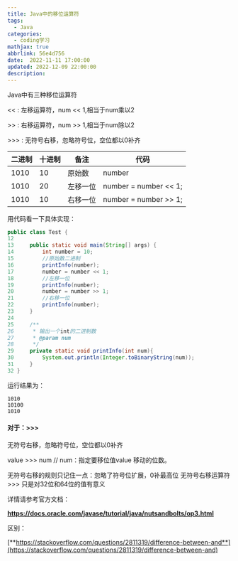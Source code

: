 ```yaml
---
title: Java中的移位运算符
tags:
  - Java
categories:
  - coding学习
mathjax: true
abbrlink: 56e4d756
date:  2022-11-11 17:00:00
updated: 2022-12-09 22:00:00
description:
---
```


Java中有三种移位运算符

<<    :   左移运算符，num << 1,相当于num乘以2

\>>    :   右移运算符，num >> 1,相当于num除以2

\>>>   :   无符号右移，忽略符号位，空位都以0补齐

| 二进制 | 十进制 | 备注     | 代码                  |
| ------ | ------ | -------- | --------------------- |
| 1010   | 10     | 原始数   | number                |
| 1010   | 20     | 左移一位 | number = number << 1; |
| 1010   | 10     | 右移一位 | number = number >> 1; |

用代码看一下具体实现：

```java
public class Test {
12 
13     public static void main(String[] args) {
14         int number = 10;
15         //原始数二进制
16         printInfo(number);
17         number = number << 1;
18         //左移一位
19         printInfo(number);
20         number = number >> 1;
21         //右移一位
22         printInfo(number);
23     }
24     
25     /**
26      * 输出一个int的二进制数
27      * @param num
28      */
29     private static void printInfo(int num){
30         System.out.println(Integer.toBinaryString(num));
31     }
32 }
```

运行结果为：

```
1010
10100
1010
```

#### 对于：>>>

无符号右移，忽略符号位，空位都以0补齐

value >>> num     // num：指定要移位值value 移动的位数。

无符号右移的规则只记住一点：忽略了符号位扩展，0补最高位 无符号右移运算符>>> 只是对32位和64位的值有意义

详情请参考官方文档：

**[https://docs.oracle.com/javase/tutorial/java/nutsandbolts/op3.html ](https://docs.oracle.com/javase/tutorial/java/nutsandbolts/op3.html)**

区别：

[**https://stackoverflow.com/questions/2811319/difference-between-and**](https://stackoverflow.com/questions/2811319/difference-between-and)